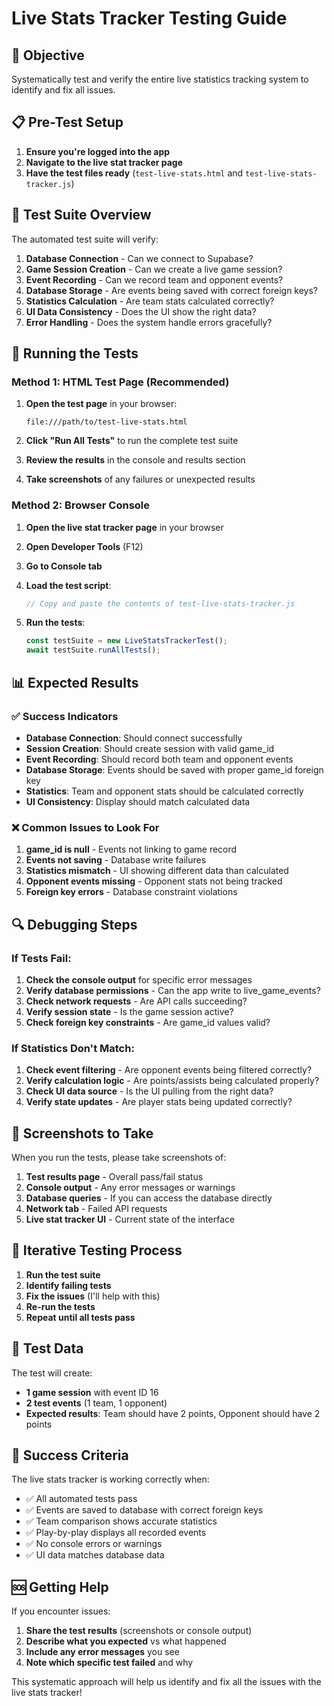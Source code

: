 # Live Stats Tracker Testing Guide

## 🎯 Objective
Systematically test and verify the entire live statistics tracking system to identify and fix all issues.

## 📋 Pre-Test Setup

1. **Ensure you're logged into the app**
2. **Navigate to the live stat tracker page**
3. **Have the test files ready** (`test-live-stats.html` and `test-live-stats-tracker.js`)

## 🧪 Test Suite Overview

The automated test suite will verify:

1. **Database Connection** - Can we connect to Supabase?
2. **Game Session Creation** - Can we create a live game session?
3. **Event Recording** - Can we record team and opponent events?
4. **Database Storage** - Are events being saved with correct foreign keys?
5. **Statistics Calculation** - Are team stats calculated correctly?
6. **UI Data Consistency** - Does the UI show the right data?
7. **Error Handling** - Does the system handle errors gracefully?

## 🚀 Running the Tests

### Method 1: HTML Test Page (Recommended)

1. **Open the test page** in your browser:
   ```
   file:///path/to/test-live-stats.html
   ```

2. **Click "Run All Tests"** to run the complete test suite

3. **Review the results** in the console and results section

4. **Take screenshots** of any failures or unexpected results

### Method 2: Browser Console

1. **Open the live stat tracker page** in your browser
2. **Open Developer Tools** (F12)
3. **Go to Console tab**
4. **Load the test script**:
   ```javascript
   // Copy and paste the contents of test-live-stats-tracker.js
   ```

5. **Run the tests**:
   ```javascript
   const testSuite = new LiveStatsTrackerTest();
   await testSuite.runAllTests();
   ```

## 📊 Expected Results

### ✅ Success Indicators

- **Database Connection**: Should connect successfully
- **Session Creation**: Should create session with valid game_id
- **Event Recording**: Should record both team and opponent events
- **Database Storage**: Events should be saved with proper game_id foreign key
- **Statistics**: Team and opponent stats should be calculated correctly
- **UI Consistency**: Display should match calculated data

### ❌ Common Issues to Look For

1. **game_id is null** - Events not linking to game record
2. **Events not saving** - Database write failures
3. **Statistics mismatch** - UI showing different data than calculated
4. **Opponent events missing** - Opponent stats not being tracked
5. **Foreign key errors** - Database constraint violations

## 🔍 Debugging Steps

### If Tests Fail:

1. **Check the console output** for specific error messages
2. **Verify database permissions** - Can the app write to live_game_events?
3. **Check network requests** - Are API calls succeeding?
4. **Verify session state** - Is the game session active?
5. **Check foreign key constraints** - Are game_id values valid?

### If Statistics Don't Match:

1. **Check event filtering** - Are opponent events being filtered correctly?
2. **Verify calculation logic** - Are points/assists being calculated properly?
3. **Check UI data source** - Is the UI pulling from the right data?
4. **Verify state updates** - Are player stats being updated correctly?

## 📸 Screenshots to Take

When you run the tests, please take screenshots of:

1. **Test results page** - Overall pass/fail status
2. **Console output** - Any error messages or warnings
3. **Database queries** - If you can access the database directly
4. **Network tab** - Failed API requests
5. **Live stat tracker UI** - Current state of the interface

## 🔄 Iterative Testing Process

1. **Run the test suite**
2. **Identify failing tests**
3. **Fix the issues** (I'll help with this)
4. **Re-run the tests**
5. **Repeat until all tests pass**

## 📝 Test Data

The test will create:
- **1 game session** with event ID 16
- **2 test events** (1 team, 1 opponent)
- **Expected results**: Team should have 2 points, Opponent should have 2 points

## 🎯 Success Criteria

The live stats tracker is working correctly when:
- ✅ All automated tests pass
- ✅ Events are saved to database with correct foreign keys
- ✅ Team comparison shows accurate statistics
- ✅ Play-by-play displays all recorded events
- ✅ No console errors or warnings
- ✅ UI data matches database data

## 🆘 Getting Help

If you encounter issues:
1. **Share the test results** (screenshots or console output)
2. **Describe what you expected** vs what happened
3. **Include any error messages** you see
4. **Note which specific test failed** and why

This systematic approach will help us identify and fix all the issues with the live stats tracker!



